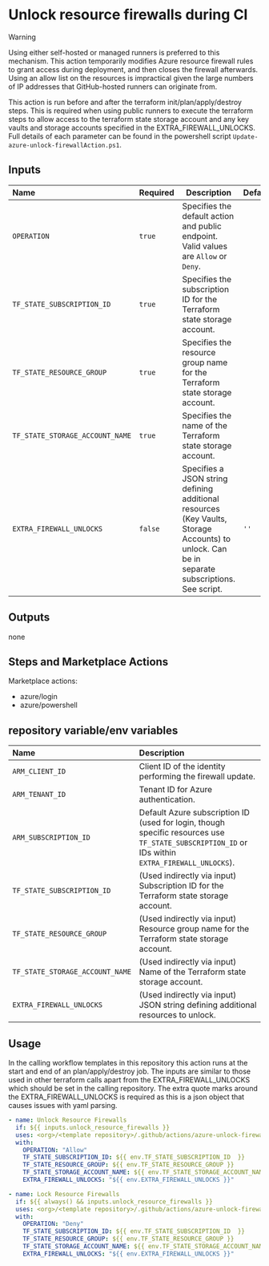 # Unlock resource firewalls during CI

> [!WARNING]
> Using either self-hosted or managed runners is preferred to this mechanism.  This action temporarily modifies Azure resource firewall rules to grant access during deployment, and then closes the firewall afterwards.  Using an allow list on the resources is impractical given the large numbers of IP addresses that GitHub-hosted runners can originate from.  

This action is run before and after the terraform init/plan/apply/destroy steps. This is required when using public runners to execute the terraform steps to allow access to the terraform state storage account and any key vaults and storage accounts specified in the EXTRA_FIREWALL_UNLOCKS. Full details of each parameter can be found in the powershell script `Update-azure-unlock-firewallAction.ps1`.

## Inputs

| Name                       | Required | Description           | Default |
| :------------------------- | :------- | --------------------- | :------ |
| `OPERATION`                | `true`   | Specifies the default action and public endpoint. Valid values are `Allow` or `Deny`.  |         |
| `TF_STATE_SUBSCRIPTION_ID` | `true`   | Specifies the subscription ID for the Terraform state storage account.  | |
| `TF_STATE_RESOURCE_GROUP`  | `true`   | Specifies the resource group name for the Terraform state storage account. |  |
| `TF_STATE_STORAGE_ACCOUNT_NAME`    | `true`   | Specifies the name of the Terraform state storage account. |  |
| `EXTRA_FIREWALL_UNLOCKS`   | `false`  | Specifies a JSON string defining additional resources (Key Vaults, Storage Accounts) to unlock. Can be in separate subscriptions. See script. | `''`  |

## Outputs

none

## Steps and Marketplace Actions

Marketplace actions:

- azure/login
- azure/powershell

## repository variable/env variables

| Name                       | Description  |
| :------------------------- | :----------- |
| `ARM_CLIENT_ID`            | Client ID of the identity performing the firewall update. |
| `ARM_TENANT_ID`            | Tenant ID for Azure authentication.   |
| `ARM_SUBSCRIPTION_ID`      | Default Azure subscription ID (used for login, though specific resources use `TF_STATE_SUBSCRIPTION_ID` or IDs within `EXTRA_FIREWALL_UNLOCKS`). |
| `TF_STATE_SUBSCRIPTION_ID` | (Used indirectly via input) Subscription ID for the Terraform state storage account. |
| `TF_STATE_RESOURCE_GROUP`  | (Used indirectly via input) Resource group name for the Terraform state storage account. |
| `TF_STATE_STORAGE_ACCOUNT_NAME`    | (Used indirectly via input) Name of the Terraform state storage account.|
| `EXTRA_FIREWALL_UNLOCKS`   | (Used indirectly via input) JSON string defining additional resources to unlock. |

## Usage

In the calling workflow templates in this repository this action runs at the start and end of an plan/apply/destroy job. The inputs are similar to those used in other terraform calls apart from the EXTRA_FIREWALL_UNLOCKS which should be set in the calling repository. The extra quote marks around the EXTRA_FIREWALL_UNLOCKS is required as this is a json object that causes issues with yaml parsing.

```yaml
- name: Unlock Resource Firewalls
  if: ${{ inputs.unlock_resource_firewalls }}
  uses: <org>/<template repository>/.github/actions/azure-unlock-firewall
  with:
    OPERATION: "Allow"
    TF_STATE_SUBSCRIPTION_ID: ${{ env.TF_STATE_SUBSCRIPTION_ID  }}
    TF_STATE_RESOURCE_GROUP: ${{ env.TF_STATE_RESOURCE_GROUP }}
    TF_STATE_STORAGE_ACCOUNT_NAME: ${{ env.TF_STATE_STORAGE_ACCOUNT_NAME }}
    EXTRA_FIREWALL_UNLOCKS: "${{ env.EXTRA_FIREWALL_UNLOCKS }}"

- name: Lock Resource Firewalls
  if: ${{ always() && inputs.unlock_resource_firewalls }}
  uses: <org>/<template repository>/.github/actions/azure-unlock-firewall
  with:
    OPERATION: "Deny"
    TF_STATE_SUBSCRIPTION_ID: ${{ env.TF_STATE_SUBSCRIPTION_ID  }}
    TF_STATE_RESOURCE_GROUP: ${{ env.TF_STATE_RESOURCE_GROUP }}
    TF_STATE_STORAGE_ACCOUNT_NAME: ${{ env.TF_STATE_STORAGE_ACCOUNT_NAME }}
    EXTRA_FIREWALL_UNLOCKS: "${{ env.EXTRA_FIREWALL_UNLOCKS }}"
```
